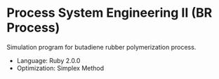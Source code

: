 # Process System Engineering II (BR Process)

Simulation program for butadiene rubber polymerization process.

- Language: Ruby 2.0.0
- Optimization: Simplex Method
